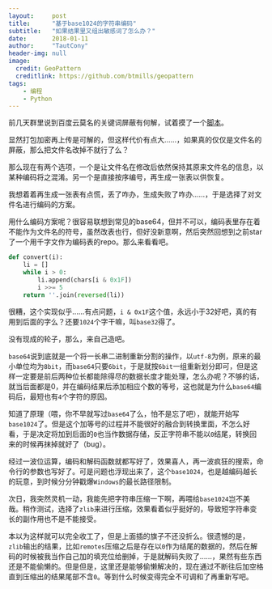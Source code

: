 ```yaml
---
layout:     post
title:      "基于base1024的字符串编码"
subtitle:   "如果结果里又组出敏感词了怎么办？"
date:       2018-01-11
author:     "TautCony"
header-img: null
image:
  credit: GeoPattern
  creditlink: https://github.com/btmills/geopattern
tags:
    - 编程
    - Python
---
```


前几天群里说到百度云莫名的关键词屏蔽有何解，试着摸了一个[脚本](https://github.com/tautcony/rename1k)。

<!--more-->

显然打包加密再上传是可解的，但这样代价有点大……，如果真的仅仅是文件名的屏蔽，那么把文件名改掉不就行了么？

那么现在有两个选项，一个是让文件名在修改后依然保持其原来文件名的信息，以某种编码将之混淆。另一个是直接按序编号，再生成一张表以供恢复。

我想着着再生成一张表有点慌，丢了咋办，生成失败了咋办……，于是选择了对文件名进行编码的方案。

用什么编码方案呢？很容易联想到常见的base64，但并不可以，编码表里存在着不能作为文件名的符号，虽然改表也行，但好没新意啊，然后突然回想到之前star了一个用千字文作为编码表的repo。那么来看看吧。

```python
def convert(i):
    li = []
    while i > 0:
        li.append(chars[i & 0x1F])
        i >>= 5
    return ''.join(reversed(li))
```

很糟，这个实现似乎……有点问题，`i & 0x1F`这个值，永远小于32好吧，真的有用到后面的字么？还要`1024`个字干嘛，叫`base32`得了。

没有现成的轮子，那么，来自己造吧。

`base64`说到底就是一个将一长串二进制重新分割的操作，以`utf-8`为例，原来的最小单位均为`8bit`，而`base64`只要`6bit`，于是就按`6bit`一组重新划分即可，但是这样一定要是前后两种位长都能除得尽的数据长度才能处理，怎么办呢？不够的话，就当后面都是0，并在编码结果后添加相应个数的等号，这也就是为什么`base64`编码后，最短也有`4`个字符的原因。

知道了原理（喂，你不早就写过`base64`了么，怕不是忘了吧），就能开始写`base1024`了。但是这个加等号的过程并不能很好的融合到转换里面，不怎么好看，于是决定将加到后面的`0`也当作数据存储，反正字符串不能以`0`结尾，转换回来的时候再抹掉就好了（bug）。

经过一波位运算，编码和解码函数就都写好了，效果喜人，再一波疯狂的搜索，命令行的参数也写好了。可是问题也浮现出来了，这个`base1024`，也是越编码越长的玩意，到时候分分钟戳爆`Windows`的最长路径限制。

次日，我突然灵机一动，我能先把字符串压缩一下啊，再喂给`base1024`岂不美哉。稍作测试，选择了`zlib`来进行压缩，效果看着似乎挺好的，导致短字符串变长的副作用也不是不能接受。

本以为这样就可以完全收工了，但是上面插的旗子不还没折么。很遗憾的是，`zlib`输出的结果，比如`remotes`压缩之后是存在以`0`作为结尾的数据的，然后在解码的时候被我当作自己加的填充位给删掉，于是就解码失败了……，果然有些东西还是不能偷懒的。但是但是，这里还是能够偷懒解决的，现在通过不断往后加空格直到压缩出的结果尾部不含`0`。等到什么时候变得完全不可调和了再重新写吧。

